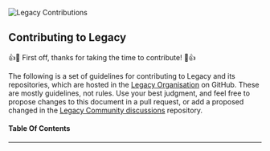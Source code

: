 ![Legacy Contributions](#)

## Contributing to Legacy

:+1::tada: First off, thanks for taking the time to contribute! :tada::+1:

The following is a set of guidelines for contributing to Legacy and its repositories, which are hosted in the [Legacy Organisation](https://github.com/TheLegacyNetwork) on GitHub. These are mostly guidelines, not rules. Use your best judgment, and feel free to propose changes to this document in a pull request, or add a proposed changed in the [Legacy Community discussions](https://github.com/TheLegacyNetwork/community/discussions) repository.

#### Table Of Contents

---
